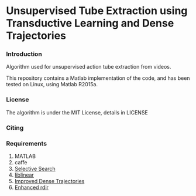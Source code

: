 # Unsupervised Tube Extraction using Transductive Learning and Dense Trajectories

### Introduction
Algorithm used for unsupervised action tube extraction from videos.

This repository contains a Matlab implementation of the code, and has been tested on Linux, using Matlab R2015a.

### License

The algorithm is under the MIT License, details in LICENSE

### Citing

### Requirements

1. MATLAB
2. caffe
3. [Selective Search](http://www.science.uva.nl/research/publications/2013/UijlingsIJCV2013/)
3. [liblinear](http://www.csie.ntu.edu.tw/~cjlin/liblinear/)
4. [Improved Dense Trajectories](https://lear.inrialpes.fr/people/wang/improved_trajectories)
5. [Enhanced rdir](http://it.mathworks.com/matlabcentral/fileexchange/32226-recursive-directory-listing-enhanced-rdir)

